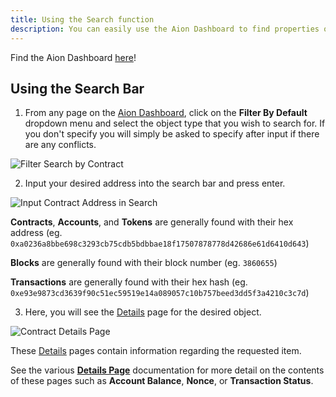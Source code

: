 ```yaml
---
title: Using the Search function
description: You can easily use the Aion Dashboard to find properties of any Contract, Account, Transaction, Block, or Token on the network.
---
```


Find the Aion Dashboard [here](https://mainnet.aion.network/#section-section-/dashboard)!

## Using the Search Bar

1. From any page on the [Aion Dashboard](https://mainnet.aion.network/#section-section-/dashboard), click on the **Filter By Default** dropdown menu and select the object type that you wish to search for. If you don't specify you will simply be asked to specify after input if there are any conflicts.

 ![Filter Search by Contract](https://raw.githubusercontent.com/aionnetwork/docs/master/developers/tools/dashboard/images/filter-search-by-contract.gif)

2. Input your desired address into the search bar and press enter.

 ![Input Contract Address in Search](https://raw.githubusercontent.com/aionnetwork/docs/master/developers/tools/dashboard/images/input-contract-address.gif)

 **Contracts**, **Accounts**, and **Tokens** are generally found with their hex address (eg. `0xa0236a8bbe698c3293cb75cdb5bdbbae18f17507878778d42686e61d6410d643`)

 **Blocks** are generally found with their block number (eg. `3860655`)

 **Transactions** are generally found with their hex hash (eg. `0xe93e9873cd3639f90c51ec59519e14a089057c10b757beed3dd5f3a4210c3c7d`)

3. Here, you will see the [Details](tools-dashboard-_index.md#section-section-Details-Pages) page for the desired object.

 ![Contract Details Page](https://raw.githubusercontent.com/aionnetwork/docs/master/developers/tools/dashboard/images/contract-details-page.png)

These [Details](tools-dashboard-_index.md#section-section-Details-Pages) pages contain information regarding the requested item.

See the various [**Details Page**](tools-dashboard-_index.md#section-section-Details-Pages) documentation for more detail on the contents of these pages such as **Account Balance**, **Nonce**, or **Transaction Status**.
